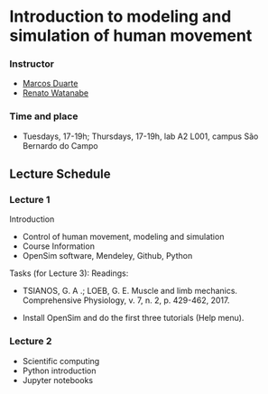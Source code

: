 # Introduction to modeling and simulation of human movement

### Instructor  
- [Marcos Duarte](http://demotu.org/people/marcos-duarte/)
- [Renato Watanabe](http://demotu.org/pessoal/renato/)

### Time and place  
- Tuesdays, 17-19h; Thursdays, 17-19h, lab A2 L001, campus São Bernardo do Campo

## Lecture Schedule

### Lecture 1

Introduction

 * Control of human movement, modeling and simulation  
 * Course Information   
 * OpenSim software, Mendeley, Github, Python  

Tasks (for Lecture 3):
Readings:

* TSIANOS, G. A .; LOEB, G. E. Muscle and limb mechanics. Comprehensive Physiology, v. 7, n. 2, p. 429-462, 2017.

* Install OpenSim and do the first three tutorials (Help menu).

### Lecture 2

 * Scientific computing
 * Python introduction 
 * Jupyter notebooks
